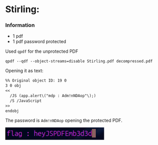 # Stirling:

### Information
- 1 pdf 
- 1 pdf password protected

Used `qpdf` for the unprotected PDF

```
qpdf --qdf --object-streams=disable Stirling.pdf decompressed.pdf
```
Opening it as text:
```
%% Original object ID: 19 0
3 0 obj
<<
  /JS (app.alert\("mdp : Adm!nNDAop"\);)
  /S /JavaScript
>>
endobj
```

The password is `Adm!nNDAop` opening the protected PDF.

![alt text](img/flag.png)